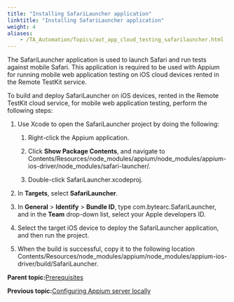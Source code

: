 ```yaml
--- 
title: "Installing SafariLauncher application"
linktitle: "Installing SafariLauncher application"
weight: 4
aliases: 
    - /TA_Automation/Topics/aut_app_cloud_testing_safarilauncher.html
---
```


The SafariLauncher application is used to launch Safari and run tests against mobile Safari. This application is required to be used with Appium for running mobile web application testing on iOS cloud devices rented in the Remote TestKit service.

To build and deploy SafariLauncher on iOS devices, rented in the Remote TestKit cloud service, for mobile web application testing, perform the following steps:

1.  Use Xcode to open the SafariLauncher project by doing the following:

    1.  Right-click the Appium application.

    2.  Click **Show Package Contents**, and navigate to Contents/Resources/node\_modules/appium/node\_modules/appium-ios-driver/node\_modules/safari-launcher/.

    3.  Double-click SafariLauncher.xcodeproj.

2.  In **Targets**, select **SafariLauncher**.

3.  In **General** \> **Identify** \> **Bundle ID**, type com.bytearc.SafariLauncher, and in the **Team** drop-down list, select your Apple developers ID.

4.  Select the target iOS device to deploy the SafariLauncher application, and then run the project.

5.  When the build is successful, copy it to the following location Contents/Resources/node\_modules/appium/node\_modules/appium-ios-driver/build/SafariLauncher.


**Parent topic:**[Prerequisites](/TA_Automation/Topics/aut_app_cloud_testing_iOS_prerequisites.html)

**Previous topic:**[Configuring Appium server locally](/TA_Automation/Topics/aut_app_cloud_testing_Appium_RTK_iOS.html)

